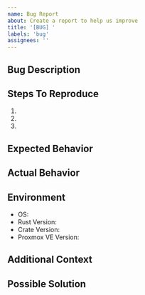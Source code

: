 ```yaml
---
name: Bug Report
about: Create a report to help us improve
title: '[BUG] '
labels: 'bug'
assignees: ''
---
```


## Bug Description
<!-- A clear and concise description of the bug -->

## Steps To Reproduce
1.
2.
3.

## Expected Behavior
<!-- What you expected to happen -->

## Actual Behavior
<!-- What actually happened -->

## Environment
- OS:
- Rust Version:
- Crate Version:
- Proxmox VE Version:

## Additional Context
<!-- Add any other context, screenshots, or error messages -->

## Possible Solution
<!-- Optional: Suggest a fix/reason for the bug -->
